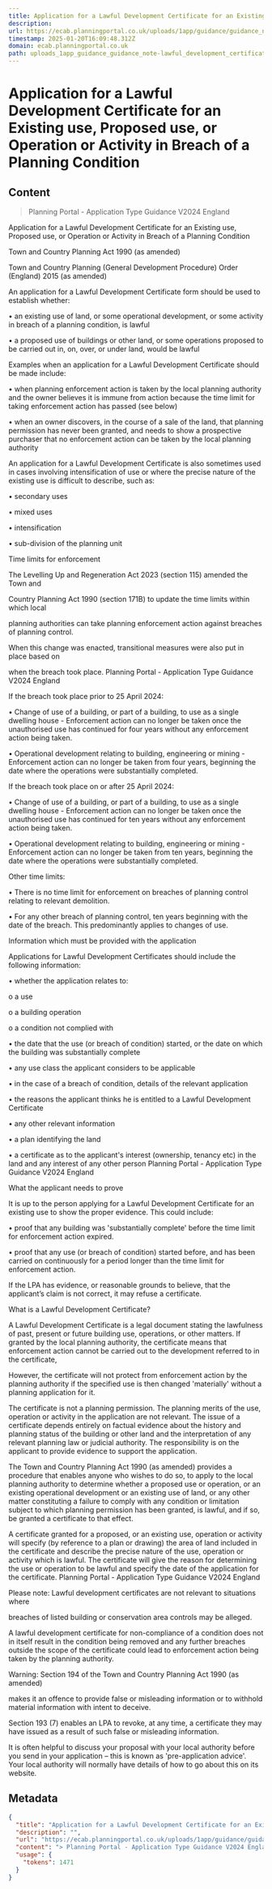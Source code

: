 ```yaml
---
title: Application for a Lawful Development Certificate for an Existing use, Proposed use, or Operation or Activity in Breach of a Planning Condition
description: 
url: https://ecab.planningportal.co.uk/uploads/1app/guidance/guidance_note-lawful_development_certificates.pdf
timestamp: 2025-01-20T16:09:48.312Z
domain: ecab.planningportal.co.uk
path: uploads_1app_guidance_guidance_note-lawful_development_certificates.pdf
---
```


# Application for a Lawful Development Certificate for an Existing use, Proposed use, or Operation or Activity in Breach of a Planning Condition



## Content

> Planning Portal - Application Type Guidance V2024 England

Application for a Lawful Development Certificate for an Existing use, Proposed use, or Operation or Activity in Breach of a Planning Condition 

Town and Country Planning Act 1990 (as amended) 

Town and Country Planning (General Development Procedure) Order (England) 2015 (as amended) 

An application for a Lawful Development Certificate form should be used to establish whether: 

• an existing use of land, or some operational development, or some activity in breach of a planning condition, is lawful 

• a proposed use of buildings or other land, or some operations proposed to be carried out in, on, over, or under land, would be lawful 

Examples when an application for a Lawful Development Certificate should be made include: 

• when planning enforcement action is taken by the local planning authority and the owner believes it is immune from action because the time limit for taking enforcement action has passed (see below) 

• when an owner discovers, in the course of a sale of the land, that planning permission has never been granted, and needs to show a prospective purchaser that no enforcement action can be taken by the local planning authority 

An application for a Lawful Development Certificate is also sometimes used in cases involving intensification of use or where the precise nature of the existing use is difficult to describe, such as: 

• secondary uses 

• mixed uses 

• intensification 

• sub-division of the planning unit 

Time limits for enforcement 

The Levelling Up and Regeneration Act 2023 (section 115) amended the Town and 

Country Planning Act 1990 (section 171B) to update the time limits within which local 

planning authorities can take planning enforcement action against breaches of planning control. 

When this change was enacted, transitional measures were also put in place based on 

when the breach took place. Planning Portal - Application Type Guidance V2024 England 

If the breach took place prior to 25 April 2024: 

• Change of use of a building, or part of a building, to use as a single dwelling house - Enforcement action can no longer be taken once the unauthorised use has continued for four years without any enforcement action being taken. 

• Operational development relating to building, engineering or mining -Enforcement action can no longer be taken from four years, beginning the date where the operations were substantially completed. 

If the breach took place on or after 25 April 2024: 

• Change of use of a building, or part of a building, to use as a single dwelling house - Enforcement action can no longer be taken once the unauthorised use has continued for ten years without any enforcement action being taken. 

• Operational development relating to building, engineering or mining -Enforcement action can no longer be taken from ten years, beginning the date where the operations were substantially completed. 

Other time limits: 

• There is no time limit for enforcement on breaches of planning control relating to relevant demolition. 

• For any other breach of planning control, ten years beginning with the date of the breach. This predominantly applies to changes of use. 

Information which must be provided with the application 

Applications for Lawful Development Certificates should include the following information: 

• whether the application relates to: 

o a use 

o a building operation 

o a condition not complied with 

• the date that the use (or breach of condition) started, or the date on which the building was substantially complete 

• any use class the applicant considers to be applicable 

• in the case of a breach of condition, details of the relevant application 

• the reasons the applicant thinks he is entitled to a Lawful Development Certificate 

• any other relevant information 

• a plan identifying the land 

• a certificate as to the applicant's interest (ownership, tenancy etc) in the land and any interest of any other person Planning Portal - Application Type Guidance V2024 England 

What the applicant needs to prove 

It is up to the person applying for a Lawful Development Certificate for an existing use to show the proper evidence. This could include: 

• proof that any building was 'substantially complete' before the time limit for enforcement action expired. 

• proof that any use (or breach of condition) started before, and has been carried on continuously for a period longer than the time limit for enforcement action. 

If the LPA has evidence, or reasonable grounds to believe, that the applicant’s claim is not correct, it may refuse a certificate. 

What is a Lawful Development Certificate? 

A Lawful Development Certificate is a legal document stating the lawfulness of past, present or future building use, operations, or other matters. If granted by the local planning authority, the certificate means that enforcement action cannot be carried out to the development referred to in the certificate, 

However, the certificate will not protect from enforcement action by the planning authority if the specified use is then changed 'materially' without a planning application for it. 

The certificate is not a planning permission. The planning merits of the use, operation or activity in the application are not relevant. The issue of a certificate depends entirely on factual evidence about the history and planning status of the building or other land and the interpretation of any relevant planning law or judicial authority. The responsibility is on the applicant to provide evidence to support the application. 

The Town and Country Planning Act 1990 (as amended) provides a procedure that enables anyone who wishes to do so, to apply to the local planning authority to determine whether a proposed use or operation, or an existing operational development or an existing use of land, or any other matter constituting a failure to comply with any condition or limitation subject to which planning permission has been granted, is lawful, and if so, be granted a certificate to that effect. 

A certificate granted for a proposed, or an existing use, operation or activity will specify (by reference to a plan or drawing) the area of land included in the certificate and describe the precise nature of the use, operation or activity which is lawful. The certificate will give the reason for determining the use or operation to be lawful and specify the date of the application for the certificate. Planning Portal - Application Type Guidance V2024 England 

Please note: Lawful development certificates are not relevant to situations where 

breaches of listed building or conservation area controls may be alleged. 

A lawful development certificate for non-compliance of a condition does not in itself result in the condition being removed and any further breaches outside the scope of the certificate could lead to enforcement action being taken by the planning authority. 

Warning: Section 194 of the Town and Country Planning Act 1990 (as amended) 

makes it an offence to provide false or misleading information or to withhold material information with intent to deceive. 

Section 193 (7) enables an LPA to revoke, at any time, a certificate they may have issued as a result of such false or misleading information. 

It is often helpful to discuss your proposal with your local authority before you send in your application – this is known as 'pre-application advice'. Your local authority will normally have details of how to go about this on its website.

## Metadata

```json
{
  "title": "Application for a Lawful Development Certificate for an Existing use, Proposed use, or Operation or Activity in Breach of a Planning Condition",
  "description": "",
  "url": "https://ecab.planningportal.co.uk/uploads/1app/guidance/guidance_note-lawful_development_certificates.pdf",
  "content": "> Planning Portal - Application Type Guidance V2024 England\n\nApplication for a Lawful Development Certificate for an Existing use, Proposed use, or Operation or Activity in Breach of a Planning Condition \n\nTown and Country Planning Act 1990 (as amended) \n\nTown and Country Planning (General Development Procedure) Order (England) 2015 (as amended) \n\nAn application for a Lawful Development Certificate form should be used to establish whether: \n\n• an existing use of land, or some operational development, or some activity in breach of a planning condition, is lawful \n\n• a proposed use of buildings or other land, or some operations proposed to be carried out in, on, over, or under land, would be lawful \n\nExamples when an application for a Lawful Development Certificate should be made include: \n\n• when planning enforcement action is taken by the local planning authority and the owner believes it is immune from action because the time limit for taking enforcement action has passed (see below) \n\n• when an owner discovers, in the course of a sale of the land, that planning permission has never been granted, and needs to show a prospective purchaser that no enforcement action can be taken by the local planning authority \n\nAn application for a Lawful Development Certificate is also sometimes used in cases involving intensification of use or where the precise nature of the existing use is difficult to describe, such as: \n\n• secondary uses \n\n• mixed uses \n\n• intensification \n\n• sub-division of the planning unit \n\nTime limits for enforcement \n\nThe Levelling Up and Regeneration Act 2023 (section 115) amended the Town and \n\nCountry Planning Act 1990 (section 171B) to update the time limits within which local \n\nplanning authorities can take planning enforcement action against breaches of planning control. \n\nWhen this change was enacted, transitional measures were also put in place based on \n\nwhen the breach took place. Planning Portal - Application Type Guidance V2024 England \n\nIf the breach took place prior to 25 April 2024: \n\n• Change of use of a building, or part of a building, to use as a single dwelling house - Enforcement action can no longer be taken once the unauthorised use has continued for four years without any enforcement action being taken. \n\n• Operational development relating to building, engineering or mining -Enforcement action can no longer be taken from four years, beginning the date where the operations were substantially completed. \n\nIf the breach took place on or after 25 April 2024: \n\n• Change of use of a building, or part of a building, to use as a single dwelling house - Enforcement action can no longer be taken once the unauthorised use has continued for ten years without any enforcement action being taken. \n\n• Operational development relating to building, engineering or mining -Enforcement action can no longer be taken from ten years, beginning the date where the operations were substantially completed. \n\nOther time limits: \n\n• There is no time limit for enforcement on breaches of planning control relating to relevant demolition. \n\n• For any other breach of planning control, ten years beginning with the date of the breach. This predominantly applies to changes of use. \n\nInformation which must be provided with the application \n\nApplications for Lawful Development Certificates should include the following information: \n\n• whether the application relates to: \n\no a use \n\no a building operation \n\no a condition not complied with \n\n• the date that the use (or breach of condition) started, or the date on which the building was substantially complete \n\n• any use class the applicant considers to be applicable \n\n• in the case of a breach of condition, details of the relevant application \n\n• the reasons the applicant thinks he is entitled to a Lawful Development Certificate \n\n• any other relevant information \n\n• a plan identifying the land \n\n• a certificate as to the applicant's interest (ownership, tenancy etc) in the land and any interest of any other person Planning Portal - Application Type Guidance V2024 England \n\nWhat the applicant needs to prove \n\nIt is up to the person applying for a Lawful Development Certificate for an existing use to show the proper evidence. This could include: \n\n• proof that any building was 'substantially complete' before the time limit for enforcement action expired. \n\n• proof that any use (or breach of condition) started before, and has been carried on continuously for a period longer than the time limit for enforcement action. \n\nIf the LPA has evidence, or reasonable grounds to believe, that the applicant’s claim is not correct, it may refuse a certificate. \n\nWhat is a Lawful Development Certificate? \n\nA Lawful Development Certificate is a legal document stating the lawfulness of past, present or future building use, operations, or other matters. If granted by the local planning authority, the certificate means that enforcement action cannot be carried out to the development referred to in the certificate, \n\nHowever, the certificate will not protect from enforcement action by the planning authority if the specified use is then changed 'materially' without a planning application for it. \n\nThe certificate is not a planning permission. The planning merits of the use, operation or activity in the application are not relevant. The issue of a certificate depends entirely on factual evidence about the history and planning status of the building or other land and the interpretation of any relevant planning law or judicial authority. The responsibility is on the applicant to provide evidence to support the application. \n\nThe Town and Country Planning Act 1990 (as amended) provides a procedure that enables anyone who wishes to do so, to apply to the local planning authority to determine whether a proposed use or operation, or an existing operational development or an existing use of land, or any other matter constituting a failure to comply with any condition or limitation subject to which planning permission has been granted, is lawful, and if so, be granted a certificate to that effect. \n\nA certificate granted for a proposed, or an existing use, operation or activity will specify (by reference to a plan or drawing) the area of land included in the certificate and describe the precise nature of the use, operation or activity which is lawful. The certificate will give the reason for determining the use or operation to be lawful and specify the date of the application for the certificate. Planning Portal - Application Type Guidance V2024 England \n\nPlease note: Lawful development certificates are not relevant to situations where \n\nbreaches of listed building or conservation area controls may be alleged. \n\nA lawful development certificate for non-compliance of a condition does not in itself result in the condition being removed and any further breaches outside the scope of the certificate could lead to enforcement action being taken by the planning authority. \n\nWarning: Section 194 of the Town and Country Planning Act 1990 (as amended) \n\nmakes it an offence to provide false or misleading information or to withhold material information with intent to deceive. \n\nSection 193 (7) enables an LPA to revoke, at any time, a certificate they may have issued as a result of such false or misleading information. \n\nIt is often helpful to discuss your proposal with your local authority before you send in your application – this is known as 'pre-application advice'. Your local authority will normally have details of how to go about this on its website.",
  "usage": {
    "tokens": 1471
  }
}
```
